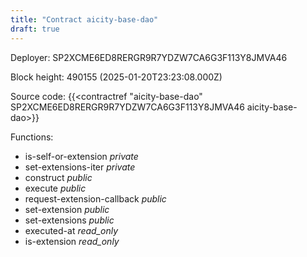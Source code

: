```yaml
---
title: "Contract aicity-base-dao"
draft: true
---
```

Deployer: SP2XCME6ED8RERGR9R7YDZW7CA6G3F113Y8JMVA46


 



Block height: 490155 (2025-01-20T23:23:08.000Z)

Source code: {{<contractref "aicity-base-dao" SP2XCME6ED8RERGR9R7YDZW7CA6G3F113Y8JMVA46 aicity-base-dao>}}

Functions:

* is-self-or-extension _private_
* set-extensions-iter _private_
* construct _public_
* execute _public_
* request-extension-callback _public_
* set-extension _public_
* set-extensions _public_
* executed-at _read_only_
* is-extension _read_only_
